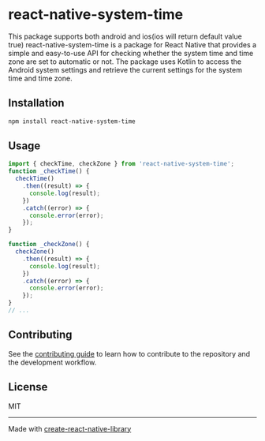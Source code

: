 # react-native-system-time

This package supports both android and ios(ios will return default value true)
react-native-system-time is a package for React Native that provides a simple and easy-to-use API for checking whether the system time and time zone are set to automatic or not. The package uses Kotlin to access the Android system settings and retrieve the current settings for the system time and time zone.

## Installation

```sh
npm install react-native-system-time
```

## Usage

```js
import { checkTime, checkZone } from 'react-native-system-time';
function _checkTime() {
  checkTime()
    .then((result) => {
      console.log(result);
    })
    .catch((error) => {
      console.error(error);
    });
}

function _checkZone() {
  checkZone()
    .then((result) => {
      console.log(result);
    })
    .catch((error) => {
      console.error(error);
    });
}
// ...
```

## Contributing

See the [contributing guide](CONTRIBUTING.md) to learn how to contribute to the repository and the development workflow.

## License

MIT

---

Made with [create-react-native-library](https://github.com/callstack/react-native-builder-bob)

